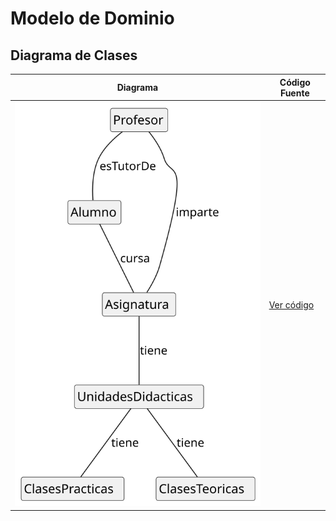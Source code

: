 # Modelo de Dominio
## Diagrama de Clases 
| Diagrama | Código Fuente |
|----------|---------------|
| ![Diagrama de Clases](https://github.com/celiabecerril/24-25-IdSw1-SDR/blob/main/Imagenes/diagramaclases.svg)| [Ver código](https://github.com/celiabecerril/24-25-IdSw1-SDR/blob/reunion-001/modelosUML/evas.puml) |

